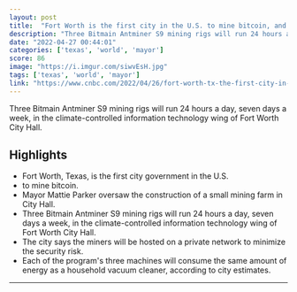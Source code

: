 ```yaml
---
layout: post
title:  "Fort Worth is the first city in the U.S. to mine bitcoin, and will run mining rigs out of city hall"
description: "Three Bitmain Antminer S9 mining rigs will run 24 hours a day, seven days a week, in the climate-controlled information technology wing of Fort Worth City Hall."
date: "2022-04-27 00:44:01"
categories: ['texas', 'world', 'mayor']
score: 86
image: "https://i.imgur.com/siwvEsH.jpg"
tags: ['texas', 'world', 'mayor']
link: "https://www.cnbc.com/2022/04/26/fort-worth-tx-the-first-city-in-the-us-to-mine-bitcoin.html"
---
```


Three Bitmain Antminer S9 mining rigs will run 24 hours a day, seven days a week, in the climate-controlled information technology wing of Fort Worth City Hall.

## Highlights

- Fort Worth, Texas, is the first city government in the U.S.
- to mine bitcoin.
- Mayor Mattie Parker oversaw the construction of a small mining farm in City Hall.
- Three Bitmain Antminer S9 mining rigs will run 24 hours a day, seven days a week, in the climate-controlled information technology wing of Fort Worth City Hall.
- The city says the miners will be hosted on a private network to minimize the security risk.
- Each of the program's three machines will consume the same amount of energy as a household vacuum cleaner, according to city estimates.

---
